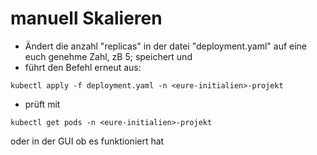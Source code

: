 # manuell Skalieren

* Ändert die anzahl "replicas" in der datei "deployment.yaml" auf eine euch genehme Zahl, zB 5; speichert und
* führt den Befehl erneut aus:

```text
kubectl apply -f deployment.yaml -n <eure-initialien>-projekt
```

* prüft mit 

```text
kubectl get pods -n <eure-initialien>-projekt
```

oder in der GUI ob es funktioniert hat

